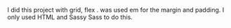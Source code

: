 I did this project with grid, flex . was used em for the margin and padding. I only used HTML and Sassy Sass to do this.
